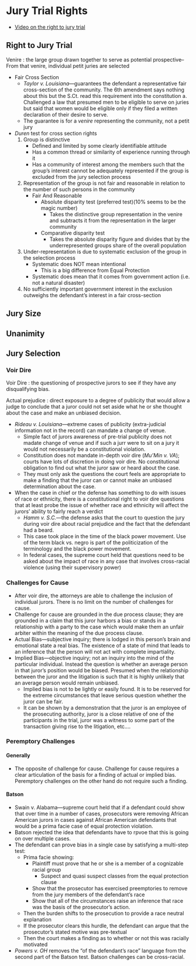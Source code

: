 # Jury Trial Rights

* [Video on the right to jury trial](https://www.youtube.com/watch?v=QYsPbC5DV1Q&list=UUW8X2enjxf9LsaZ_qci90jA "Duties to Disclose and Preserve Evidence - YouTube")

## Right to Jury Trial

Venire
: the large group drawn together to serve as potential prospective–From that venire, individual petit juries are selected

* Fair Cross Section
    * *Taylor v. Louisiana*—guarantees the defendant a representative fair cross-section of the community.  The 6th amendment says nothing about this but the S.Ct. read this requirement into the constitution
        a.  Challenged a law that presumed men to be eligible to serve on juries but said that women would be eligible only if they filed a written declaration of their desire to serve.
    * The guarantee is for a *venire* representing the community, not a petit jury
* *Duren* test for cross section rights
    1. Group is distinctive
        * Defined and limited by some clearly identifiable attitude
        * Has a common thread or similarity of experience running through it
        * Has a community of interest among the members such that the group’s interest cannot be adequately represented if the group is excluded from the jury selection process
    2. Representation of the group is not fair and reasonable in relation to the number of such persons in the community
        * Fair And Reasonable
            * Absolute disparity test (preferred test)(10% seems to be the magic number)
                * Takes the distinctive group representation in the venire and subtracts it from the representation in the larger community
            * Comparative disparity test
                * Takes the absolute disparity figure and divides that by the underrepresented groups share of the overall population
    3. Under-representation is due to systematic exclusion of the group in the selection process
        * Systematic does NOT mean intentional
            * This is a big difference from Equal Protection
        * Systematic does mean that it comes from government action (i.e. not a natural disaster) 
    4. No sufficiently important government interest in the exclusion outweighs the defendant’s interest in a fair cross-section

## Jury Size
## Unanimity

## Jury Selection

### Voir Dire

Voir Dire
:   the questioning of prospective jurors to see if they have any disqualifying bias.

Actual prejudice
:   direct exposure to a degree of publicity that would allow a judge to conclude that a juror could not set aside what he or she thought about the case and make an unbiased decision.

* *Rideau v. Louisiana*—extreme cases of publicity (extra-judicial information not in the record) can mandate a change of venue.
    * Simple fact of jurors awareness of pre-trial publicity does not madate change of venue and if such a jurr were to sit on a jury it would not necessarily be a constitutional violation.
    * Constitution does not mandate in-depth voir dire (*Mu’Min v. VA*); courts have lots of discretion in doing voir dire.  No constitutional obligation to find out what the juror saw or heard about the case.
    * They must only ask the questions the court feels are appropriate to make a finding that the juror can or cannot make an unbiased determination about the case.
* When the case in chief or the defense has something to do with issues of race or ethnicity, there is a constitutional right to voir dire questions that at least probe the issue of whether race and ethnicity will affect the jurors’ ability to fairly reach a verdict
    * *Hamm v. S.C.*—the defense asks that the court to question the jury during voir dire about racial prejudice and the fact that the defendant had a beard.
    * This case took place in the time of the black power movement.  Use of the term black vs. negro is part of the politicization of the terminology and the black power movement.
    * In federal cases, the supreme court held that questions need to be asked about the impact of race in any case that involves cross-racial violence (using their supervisory power)

### Challenges for Cause

* After voir dire, the attorneys are able to challenge the inclusion of individual jurors.  There is no limit on the number of challenges for cause.
* Challenge for cause are grounded in the due process clause; they are grounded in a claim that this juror harbors a bias or stands in a relationship with a party to the case which would make them an unfair arbiter within the meaning of the due process clause.
* Actual Bias—subjective  inquiry; there is lodged in this person’s brain and emotional state a real bias.  The existence of a state of mind that leads to an inference that the person will not act with complete impartiality.
* Implied Bias—objective inquiry; not an inquiry into the mind of the particular individual.  Instead the question is whether an average person in that juror’s position would be biased.  Presumed when the relationship between the juror and the litigation is such that it is highly unlikely that an average person would remain unbiased.
    * Implied bias is not to be lightly or easily found.  It is to be reserved for the extreme circumstances that leave serious question whether the juror can be fair.
    * It can be shown by a demonstration that the juror is an employee of the prosecuting authority, juror is a close relative of one of the participants in the trial, juror was a witness to some part of the transaction giving rise to the litigation, etc….

### Peremptory Challenges

#### Generally

* The opposite of challenge for cause. Challenge for cause requires a clear articulation of the basis for a finding of actual or implied bias. Peremptory challenges on the other hand do not require such a finding.

#### Batson

* Swain v. Alabama—supreme court held that if a defendant could show that over time in a number of cases, prosecutors were removing African American jurors in cases against African American defendants that would be a prima facie case of equal protection violation.
* Batson rejected the idea that defendants have to rpvoe that this is going on over multiple cases.
* The defendant can prove bias in a single case by satisfying a multi-step test:
    - Prima facie showing:
        * Plaintiff must prove that he or she is a member of a cognizable racial group
            * Suspect and quasi suspect classes from the equal protection clause
        * Show that the prosecutor has exercised preemptories to remove from the jury members of the defendant’s race
        * Show that all of the circumstances raise an inference that race was the basis of the prosecutor’s action.
    - Then the burden shifts to the prosecution to provide a race neutral explanation
    - If the prosecutor clears this hurdle, the defendant can argue that the prosecutor’s stated motive was pre-textual
    - Then the court makes a finding as to whether or not this was racially motivated
* *Powers v. OH* removes the “of the defendant’s race” language from the second part of the Batson test. Batson challenges can be cross-racial.
